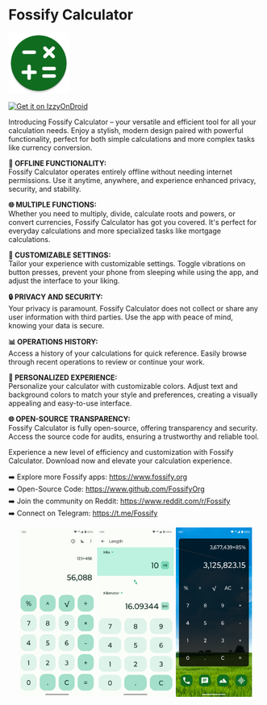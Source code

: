 # Fossify Calculator

<img alt="Logo" src="graphics/icon.webp" width="120" /> 

<a href="https://apt.izzysoft.de/fdroid/index/apk/org.fossify.calculator"><img src="https://gitlab.com/IzzyOnDroid/repo/-/raw/master/assets/IzzyOnDroid.png" alt="Get it on IzzyOnDroid" height=80/></a>

Introducing Fossify Calculator – your versatile and efficient tool for all your calculation needs. Enjoy a stylish, modern design paired with powerful functionality, perfect for both simple calculations and more complex tasks like currency conversion.

**📶 OFFLINE FUNCTIONALITY:**    
Fossify Calculator operates entirely offline without needing internet permissions. Use it anytime, anywhere, and experience enhanced privacy, security, and stability.

**🌐 MULTIPLE FUNCTIONS:**    
Whether you need to multiply, divide, calculate roots and powers, or convert currencies, Fossify Calculator has got you covered. It's perfect for everyday calculations and more specialized tasks like mortgage calculations.

**📳 CUSTOMIZABLE SETTINGS:**    
Tailor your experience with customizable settings. Toggle vibrations on button presses, prevent your phone from sleeping while using the app, and adjust the interface to your liking.

**🔒 PRIVACY AND SECURITY:**    
Your privacy is paramount. Fossify Calculator does not collect or share any user information with third parties. Use the app with peace of mind, knowing your data is secure.

**📊 OPERATIONS HISTORY:**    
Access a history of your calculations for quick reference. Easily browse through recent operations to review or continue your work.

**🎨 PERSONALIZED EXPERIENCE:**    
Personalize your calculator with customizable colors. Adjust text and background colors to match your style and preferences, creating a visually appealing and easy-to-use interface.

**🌐 OPEN-SOURCE TRANSPARENCY:**    
Fossify Calculator is fully open-source, offering transparency and security. Access the source code for audits, ensuring a trustworthy and reliable tool.

Experience a new level of efficiency and customization with Fossify Calculator. Download now and elevate your calculation experience.

➡️ Explore more Fossify apps: https://www.fossify.org    
➡️ Open-Source Code: https://www.github.com/FossifyOrg    
➡️ Join the community on Reddit: https://www.reddit.com/r/Fossify    
➡️ Connect on Telegram: https://t.me/Fossify

<div align="center">
<img alt="App image" src="fastlane/metadata/android/en-US/images/phoneScreenshots/1_en-US.png" width="30%">
<img alt="App image" src="fastlane/metadata/android/en-US/images/phoneScreenshots/2_en-US.png" width="30%">
<img alt="App image" src="fastlane/metadata/android/en-US/images/phoneScreenshots/3_en-US.png" width="30%">
</div>

